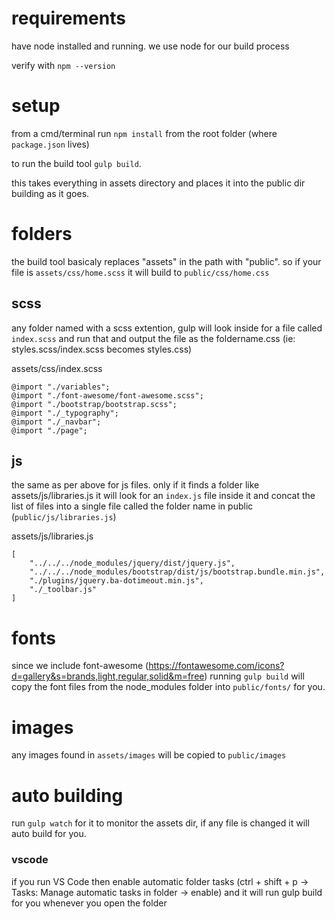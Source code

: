 # requirements

have node installed and running. we use node for our build process

verify with `npm --version`

# setup

from a cmd/terminal run `npm install` from the root folder (where `package.json` lives)

to run the build tool `gulp build`.

this takes everything in assets directory and places it into the public dir building as it goes. 

# folders

the build tool basicaly replaces "assets" in the path with "public". so if your file is `assets/css/home.scss` it will build to `public/css/home.css` 


## scss 

any folder named with a scss extention, gulp will look inside for a file called `index.scss` and run that and output the file as the foldername.css (ie: styles.scss/index.scss becomes styles.css)

assets/css/index.scss
```
@import "./variables";
@import "./font-awesome/font-awesome.scss";
@import "./bootstrap/bootstrap.scss";
@import "./_typography";
@import "./_navbar";
@import "./page";
```

## js

the same as per above for js files. only if it finds a folder like assets/js/libraries.js it will look for an `index.js` file inside it and concat the list of files into a single file called the folder name in public (`public/js/libraries.js`)

assets/js/libraries.js
```
[
    "../../../node_modules/jquery/dist/jquery.js",
    "../../../node_modules/bootstrap/dist/js/bootstrap.bundle.min.js",
    "./plugins/jquery.ba-dotimeout.min.js",
    "./_toolbar.js"
]
```

# fonts

since we include font-awesome (https://fontawesome.com/icons?d=gallery&s=brands,light,regular,solid&m=free) running `gulp build` will copy the font files from the node_modules folder into `public/fonts/` for you. 


# images

any images found in `assets/images` will be copied to `public/images`

# auto building

run `gulp watch` for it to monitor the assets dir, if any file is changed it will auto build for you. 

### vscode

if you run VS Code then enable automatic folder tasks (ctrl + shift + p -> Tasks: Manage automatic tasks in folder -> enable) and it will run gulp build for you whenever you open the folder